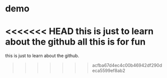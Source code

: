 # demo
<<<<<<< HEAD
this is just to learn about the github
 all this is for fun
=======
this is just to learn about the github.
>>>>>>> acfba67d4ec4c00b46942df290deca5599ef8ab2
